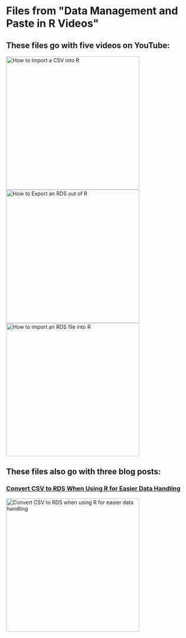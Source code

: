 # Files from "Data Management and Paste in R Videos"
##  These files go with five videos on YouTube:

<a href="https://youtu.be/IVQr4WUo2N4" target="_blank">
  <img width="360"  border="0" align="center"  src="https://dethwench.com/wp-content/uploads/2022/10/Read-CSV-into-R-YouTube-Cover.jpg" alt="How to Import a CSV into R">
</a>

<a href="https://youtu.be/dCD3kEZq6Gw" target="_blank">
  <img width="360"  border="0" align="center"  src="https://dethwench.com/wp-content/uploads/2022/10/Export-as-RDS-YouTube-Cover.jpg" alt="How to Export an RDS out of R">
</a>

<a href="https://youtu.be/F7L5G6GE-Gc" target="_blank">
  <img width="360"  border="0" align="center"  src="https://dethwench.com/wp-content/uploads/2022/10/Read-in-RDS-Youtube-Cover.jpg" alt="How to import an RDS file into R">
</a>


##  These files also go with three blog posts:
### [Convert CSV to RDS When Using R for Easier Data Handling](https://dethwench.com/convert-csv-to-rds-in-r-for-easier-import-export/)

<a href="https://dethwench.com/convert-csv-to-rds-in-r-for-easier-import-export/" target="_blank">
  <img width="360"  border="0" align="center"  src="https://dethwench.com/wp-content/uploads/2022/03/Convert-CSV-to-RDS-for-improved-efficiency-in-RGUI_banner.jpg" alt="Convert CSV to RDS when using R for easier data handling">
</a>



